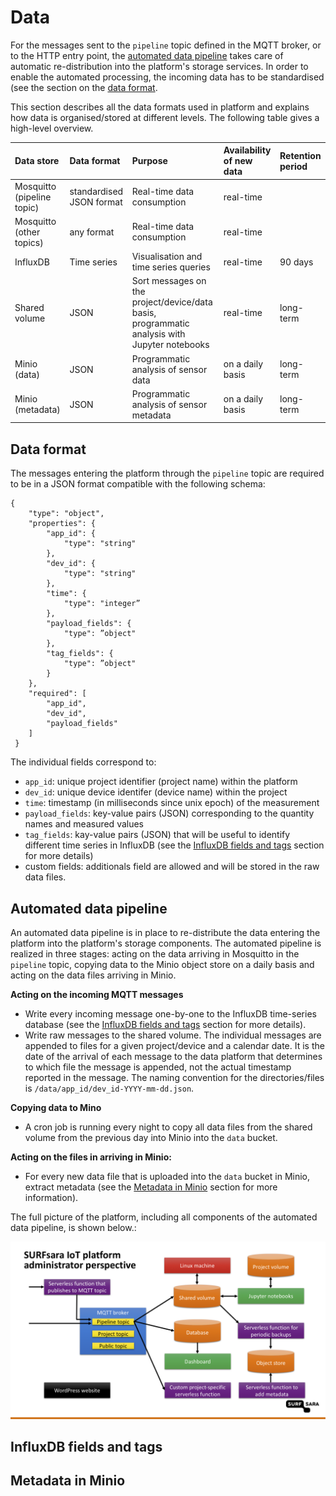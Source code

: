 # Data

For the messages sent to the `pipeline` topic defined in the MQTT broker, or to the HTTP entry point, the [automated data pipeline](#automated-data-pipeline) takes care of automatic re-distribution into the platform's storage services. In order to enable the automated processing, the incoming data has to be standardised (see the section on the [data format](#data-format).

This section describes all the data formats used in platform and explains how data is organised/stored at different levels.
The following table gives a high-level overview.

| **Data store** | **Data format** | **Purpose** | **Availability of new data** | **Retention period** |
| :---- | :---- | :---- | :---- | :---- |
| Mosquitto (pipeline topic) | standardised JSON format | Real-time data consumption | real-time | |
| Mosquitto (other topics) | any format | Real-time data consumption | real-time | |
| InfluxDB | Time series | Visualisation and time series queries | real-time | 90 days |
| Shared volume | JSON | Sort messages on the project/device/data basis, programmatic analysis with Jupyter notebooks | real-time | long-term |
| Minio (data) | JSON | Programmatic analysis of sensor data | on a daily basis | long-term |
| Minio (metadata) | JSON | Programmatic analysis of sensor metadata | on a daily basis | long-term |


## Data format

The messages entering the platform through the `pipeline` topic are required to be in a JSON format compatible with the following schema:

```
{
    "type": "object",
    "properties": {
        "app_id": {
            "type": "string"
        },
        "dev_id": {
            "type": "string"
        },
        "time": {
            "type": "integer”
        },
        "payload_fields": {
            "type": ”object"
        },
        "tag_fields": {
            "type": ”object"
        }
    },
    "required": [
        "app_id",
        "dev_id",
        "payload_fields"
    ]
 }
```

The individual fields correspond to:
- `app_id`: unique project identifier (project name) within the platform
- `dev_id`: unique device identifer (device name) within the project
- `time`: timestamp (in milliseconds since unix epoch) of the measurement
- `payload_fields`: key-value pairs (JSON) corresponding to the quantity names and measured values
- `tag_fields`: kay-value pairs (JSON) that will be useful to identify different time series in InfluxDB (see the [InfluxDB fields and tags](#influxdb-fields-and-tags) section for more details)
- custom fields: additionals field are allowed and will be stored in the raw data files.


## Automated data pipeline

An automated data pipeline is in place to re-distribute the data entering the platform into the platform's storage components. The automated pipeline is realized in three stages: acting on the data arriving in Mosquitto in the `pipeline` topic, copying data to the Minio object store on a daily basis and acting on the data files arriving in Minio.

**Acting on the incoming MQTT messages**
- Write every incoming message one-by-one to the InfluxDB time-series database (see the [InfluxDB fields and tags](#influxdb-fields-and-tags) section for more details).
- Write raw messages to the shared volume. The individual messages are appended to files for a given project/device and a calendar date. It is the date of the arrival of each message to the data platform that determines to which file the message is appended, not the actual timestamp reported in the message. The naming convention for the directories/files is `/data/app_id/dev_id-YYYY-mm-dd.json`.

**Copying data to Mino**
- A cron job is running every night to copy all data files from the shared volume from the previous day into Minio into the `data` bucket.

**Acting on the files in arriving in Minio:**
- For every new data file that is uploaded into the `data` bucket in Minio, extract metadata (see the [Metadata in Minio](#metadata-in-minio) section for more information).

The full picture of the platform, including all components of the automated data pipeline, is shown below.:

![Platform overview](images/sketch-admin.png)


## InfluxDB fields and tags


## Metadata in Minio